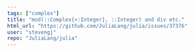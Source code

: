 ```yaml
---
tags: ["complex"]
title: "mod(::Complex{<:Integer}, ::Integer) and div etc."
html_url: "https://github.com/JuliaLang/julia/issues/37376"
user: "stevengj"
repo: "JuliaLang/julia"
---
```


